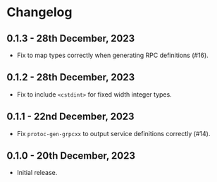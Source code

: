 # Changelog

## 0.1.3 - 28th December, 2023

* Fix to map types correctly when generating RPC definitions (#16).

## 0.1.2 - 28th December, 2023

* Fix to include `<cstdint>` for fixed width integer types.

## 0.1.1 - 22nd December, 2023

* Fix `protoc-gen-grpcxx` to output service definitions correctly (#14).

## 0.1.0 - 20th December, 2023

* Initial release.
